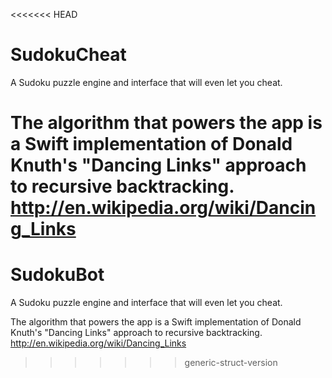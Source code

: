 <<<<<<< HEAD
# SudokuCheat
A Sudoku puzzle engine and interface that will even let you cheat.

The algorithm that powers the app is a Swift implementation of Donald Knuth's "Dancing Links" approach to recursive backtracking. http://en.wikipedia.org/wiki/Dancing_Links
=======
# SudokuBot
A Sudoku puzzle engine and interface that will even let you cheat.

The algorithm that powers the app is a Swift implementation of Donald Knuth's "Dancing Links" approach to recursive 
backtracking. http://en.wikipedia.org/wiki/Dancing_Links

>>>>>>> generic-struct-version
